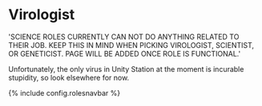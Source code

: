 # Virologist
'SCIENCE ROLES CURRENTLY CAN NOT DO ANYTHING RELATED TO THEIR JOB. KEEP THIS IN MIND WHEN PICKING VIROLOGIST, SCIENTIST,  OR GENETICIST. PAGE WILL BE ADDED ONCE ROLE IS FUNCTIONAL.'

Unfortunately, the only virus in Unity Station at the moment is incurable stupidity, so look elsewhere for now.

 {% include config.rolesnavbar %}